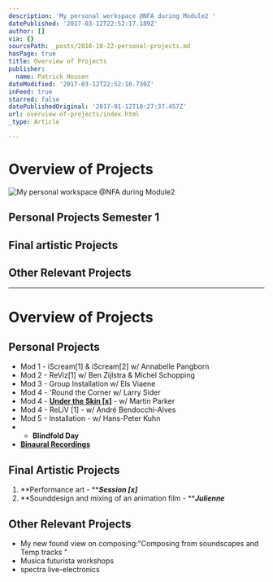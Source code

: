 ```yaml
---
description: 'My personal workspace @NFA during Module2 '
datePublished: '2017-03-12T22:52:17.189Z'
author: []
via: {}
sourcePath: _posts/2016-10-22-personal-projects.md
hasPage: true
title: Overview of Projects
publisher:
  name: Patrick Housen
dateModified: '2017-03-12T22:52:16.730Z'
inFeed: true
starred: false
datePublishedOriginal: '2017-01-12T10:27:37.457Z'
url: overview-of-projects/index.html
_type: Article

---
```

# Overview of Projects
![My personal workspace @NFA during Module2 ](https://the-grid-user-content.s3-us-west-2.amazonaws.com/663f1065-15f2-4b41-8cfb-048a60f54162.jpg)

## Personal Projects Semester 1

## Final artistic Projects

## Other Relevant Projects

---

# Overview of Projects

## Personal Projects

* Mod 1 - iScream\[1\] & iScream\[2\] w/ Annabelle Pangborn
* Mod 2 - ReViz\[1\] w/ Ben Zijlstra & Michel Schopping
* Mod 3 - Group Installation w/ Els Viaene
* Mod 4 - 'Round the Corner w/ Larry Sider
* Mod 4 - **[Under the Skin \[x\]][0]** - w/ Martin Parker
* Mod 4 - ReLiV \[1\] - w/ André Bendocchi-Alves
* Mod 5 - Installation - w/ Hans-Peter Kuhn
* * **Blindfold Day**
* **[Binaural Recordings][1]**

## Final Artistic Projects

1. **Performance art - **_**Session \[x\]**_
2. **Sounddesign and mixing of an animation film - **_**Julienne**_

## Other Relevant Projects

* My new found view on composing:"Composing from soundscapes and Temp tracks "
* Musica futurista workshops
* spectra live-electronics

[0]: http://epas.patrickhousen.site/more-info-on-under-the-skin-x "More info on Under the Skin [x]"
[1]: http://epas.patrickhousen.site/binaural-recordings "Binaural Recordings"